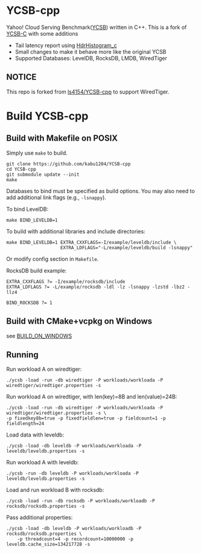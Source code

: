 # YCSB-cpp

Yahoo! Cloud Serving Benchmark([YCSB](https://github.com/brianfrankcooper/YCSB/wiki)) written in C++.
This is a fork of [YCSB-C](https://github.com/basicthinker/YCSB-C) with some additions

 * Tail latency report using [HdrHistogram_c](https://github.com/HdrHistogram/HdrHistogram_c)
 * Small changes to make it behave more like the original YCSB
 * Supported Databases: LevelDB, RocksDB, LMDB, WiredTiger

## NOTICE

This repo is forked from [ls4154/YCSB-cpp](https://github.com/ls4154/YCSB-cpp) to support WiredTiger.

# Build YCSB-cpp

## Build with Makefile on POSIX

Simply use `make` to build.

```
git clone https://github.com/kabu1204/YCSB-cpp
cd YCSB-cpp
git submodule update --init
make
```

Databases to bind must be specified as build options. You may also need to add additional link flags (e.g., `-lsnappy`).

To bind LevelDB:
```
make BIND_LEVELDB=1
```

To build with additional libraries and include directories:
```
make BIND_LEVELDB=1 EXTRA_CXXFLAGS=-I/example/leveldb/include \
                    EXTRA_LDFLAGS="-L/example/leveldb/build -lsnappy"
```

Or modify config section in `Makefile`.

RocksDB build example:
```
EXTRA_CXXFLAGS ?= -I/example/rocksdb/include
EXTRA_LDFLAGS ?= -L/example/rocksdb -ldl -lz -lsnappy -lzstd -lbz2 -llz4

BIND_ROCKSDB ?= 1
```

## Build with CMake+vcpkg on Windows

see [BUILD_ON_WINDOWS](BUILD_ON_WINDOWS.md)

## Running

Run workload A on wiredtiger:
```
./ycsb -load -run -db wiredtiger -P workloads/workloada -P wiredtiger/wiredtiger.properties -s
```

Run workload A on wiredtiger, with len(key)=8B and len(value)=24B:
```
./ycsb -load -run -db wiredtiger -P workloads/workloada -P wiredtiger/wiredtiger.properties -s \
-p fixedkey8b=true -p fixedfieldlen=true -p fieldcount=1 -p fieldlength=24
```

Load data with leveldb:
```
./ycsb -load -db leveldb -P workloads/workloada -P leveldb/leveldb.properties -s
```

Run workload A with leveldb:
```
./ycsb -run -db leveldb -P workloads/workloada -P leveldb/leveldb.properties -s
```

Load and run workload B with rocksdb:
```
./ycsb -load -run -db rocksdb -P workloads/workloadb -P rocksdb/rocksdb.properties -s
```

Pass additional properties:
```
./ycsb -load -db leveldb -P workloads/workloadb -P rocksdb/rocksdb.properties \
    -p threadcount=4 -p recordcount=10000000 -p leveldb.cache_size=134217728 -s
```
